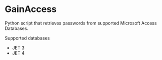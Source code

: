 # GainAccess
Python script that retrieves passwords from supported Microsoft Access Databases.

Supported databases
- JET 3
- JET 4
